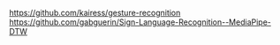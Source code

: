  https://github.com/kairess/gesture-recognition
 https://github.com/gabguerin/Sign-Language-Recognition--MediaPipe-DTW
